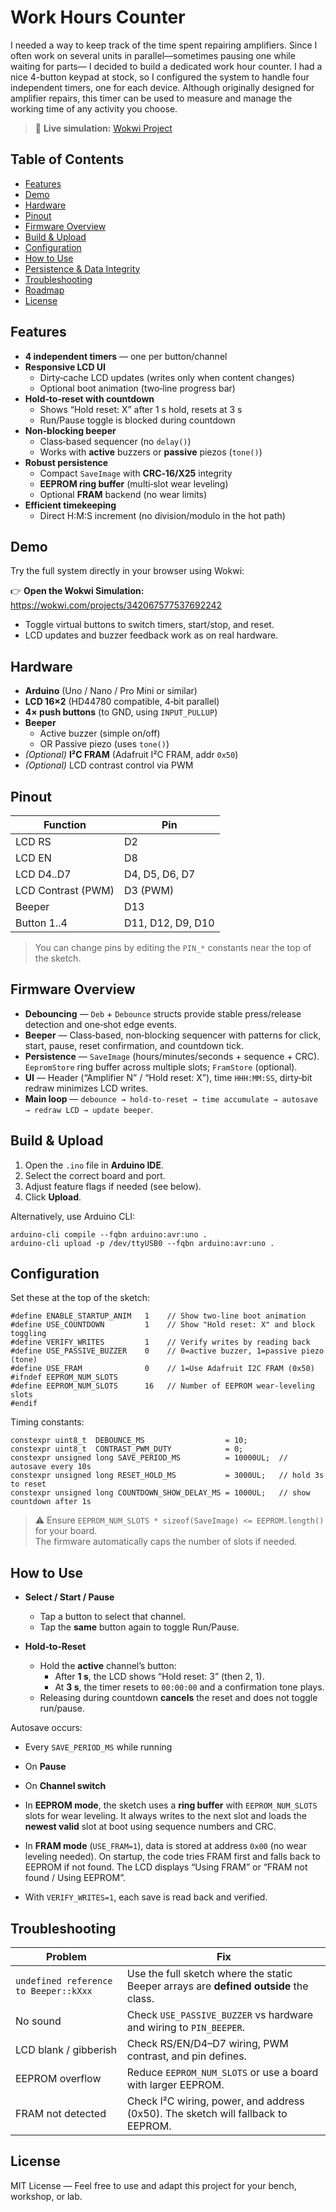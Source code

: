 # Work Hours Counter

I needed a way to keep track of the time spent repairing amplifiers. Since I often work on several units in parallel—sometimes pausing one while waiting for parts— I decided to build a dedicated work hour counter. I had a nice 4-button keypad at stock, so I configured the system to handle four independent timers, one for each device.
Although originally designed for amplifier repairs, this timer can be used to measure and manage the working time of any activity you choose.

> 🧪 **Live simulation:** [Wokwi Project](https://wokwi.com/projects/342067577537692242)

## Table of Contents
- [Features](#features)
- [Demo](#demo)
- [Hardware](#hardware)
- [Pinout](#pinout)
- [Firmware Overview](#firmware-overview)
- [Build & Upload](#build--upload)
- [Configuration](#configuration)
- [How to Use](#how-to-use)
- [Persistence & Data Integrity](#persistence--data-integrity)
- [Troubleshooting](#troubleshooting)
- [Roadmap](#roadmap)
- [License](#license)

## Features

- **4 independent timers** — one per button/channel  
- **Responsive LCD UI**
  - Dirty‑cache LCD updates (writes only when content changes)
  - Optional boot animation (two‑line progress bar)
- **Hold‑to‑reset with countdown**
  - Shows “Hold reset: X” after 1 s hold, resets at 3 s
  - Run/Pause toggle is blocked during countdown
- **Non‑blocking beeper**
  - Class‑based sequencer (no `delay()`)
  - Works with **active** buzzers or **passive** piezos (`tone()`)
- **Robust persistence**
  - Compact `SaveImage` with **CRC‑16/X25** integrity
  - **EEPROM ring buffer** (multi‑slot wear leveling)
  - Optional **FRAM** backend (no wear limits)
- **Efficient timekeeping**
  - Direct H:M:S increment (no division/modulo in the hot path)

## Demo

Try the full system directly in your browser using Wokwi:

👉 **Open the Wokwi Simulation:** https://wokwi.com/projects/342067577537692242

- Toggle virtual buttons to switch timers, start/stop, and reset.  
- LCD updates and buzzer feedback work as on real hardware.

## Hardware

- **Arduino** (Uno / Nano / Pro Mini or similar)
- **LCD 16×2** (HD44780 compatible, 4‑bit parallel)
- **4× push buttons** (to GND, using `INPUT_PULLUP`)
- **Beeper**
  - Active buzzer (simple on/off)
  - OR Passive piezo (uses `tone()`)
- *(Optional)* **I²C FRAM** (Adafruit I²C FRAM, addr `0x50`)  
- *(Optional)* LCD contrast control via PWM

## Pinout

| Function             | Pin                    |
|----------------------|------------------------|
| LCD RS               | D2                     |
| LCD EN               | D8                     |
| LCD D4..D7           | D4, D5, D6, D7        |
| LCD Contrast (PWM)   | D3 (PWM)               |
| Beeper               | D13                    |
| Button 1..4          | D11, D12, D9, D10      |

> You can change pins by editing the `PIN_*` constants near the top of the sketch.

## Firmware Overview

- **Debouncing** — `Deb` + `Debounce` structs provide stable press/release detection and one‑shot edge events.  
- **Beeper** — Class‑based, non‑blocking sequencer with patterns for click, start, pause, reset confirmation, and countdown tick.  
- **Persistence** — `SaveImage` (hours/minutes/seconds + sequence + CRC). `EepromStore` ring buffer across multiple slots; `FramStore` (optional).  
- **UI** — Header (“Amplifier N” / “Hold reset: X”), time `HHH:MM:SS`, dirty‑bit redraw minimizes LCD writes.  
- **Main loop** — `debounce → hold‑to‑reset → time accumulate → autosave → redraw LCD → update beeper`.

## Build & Upload

1. Open the `.ino` file in **Arduino IDE**.  
2. Select the correct board and port.  
3. Adjust feature flags if needed (see below).  
4. Click **Upload**.

Alternatively, use Arduino CLI:

```
arduino-cli compile --fqbn arduino:avr:uno .
arduino-cli upload -p /dev/ttyUSB0 --fqbn arduino:avr:uno .
```

## Configuration

Set these at the top of the sketch:

```
#define ENABLE_STARTUP_ANIM   1    // Show two-line boot animation
#define USE_COUNTDOWN         1    // Show "Hold reset: X" and block toggling
#define VERIFY_WRITES         1    // Verify writes by reading back
#define USE_PASSIVE_BUZZER    0    // 0=active buzzer, 1=passive piezo (tone)
#define USE_FRAM              0    // 1=Use Adafruit I2C FRAM (0x50)
#ifndef EEPROM_NUM_SLOTS
#define EEPROM_NUM_SLOTS      16   // Number of EEPROM wear-leveling slots
#endif
```

Timing constants:

```
constexpr uint8_t  DEBOUNCE_MS                  = 10;
constexpr uint8_t  CONTRAST_PWM_DUTY            = 0;
constexpr unsigned long SAVE_PERIOD_MS          = 10000UL;  // autosave every 10s
constexpr unsigned long RESET_HOLD_MS           = 3000UL;   // hold 3s to reset
constexpr unsigned long COUNTDOWN_SHOW_DELAY_MS = 1000UL;   // show countdown after 1s
```

> ⚠️ Ensure `EEPROM_NUM_SLOTS * sizeof(SaveImage) <= EEPROM.length()` for your board.  
> The firmware automatically caps the number of slots if needed.

## How to Use

- **Select / Start / Pause**
  - Tap a button to select that channel.
  - Tap the **same** button again to toggle Run/Pause.

- **Hold‑to‑Reset**
  - Hold the **active** channel’s button:
    - After **1 s**, the LCD shows “Hold reset: 3” (then 2, 1).
    - At **3 s**, the timer resets to `00:00:00` and a confirmation tone plays.
  - Releasing during countdown **cancels** the reset and does not toggle run/pause.

Autosave occurs:
- Every `SAVE_PERIOD_MS` while running
- On **Pause**
- On **Channel switch**



- In **EEPROM mode**, the sketch uses a **ring buffer** with `EEPROM_NUM_SLOTS` slots for wear leveling. It always writes to the next slot and loads the **newest valid** slot at boot using sequence numbers and CRC.  
- In **FRAM mode** (`USE_FRAM=1`), data is stored at address `0x00` (no wear leveling needed). On startup, the code tries FRAM first and falls back to EEPROM if not found. The LCD displays “Using FRAM” or “FRAM not found / Using EEPROM”.  
- With `VERIFY_WRITES=1`, each save is read back and verified.

## Troubleshooting

| Problem                                   | Fix |
|-------------------------------------------|-----|
| `undefined reference to Beeper::kXxx`     | Use the full sketch where the static Beeper arrays are **defined outside** the class. |
| No sound                                  | Check `USE_PASSIVE_BUZZER` vs hardware and wiring to `PIN_BEEPER`. |
| LCD blank / gibberish                     | Check RS/EN/D4–D7 wiring, PWM contrast, and pin defines. |
| EEPROM overflow                           | Reduce `EEPROM_NUM_SLOTS` or use a board with larger EEPROM. |
| FRAM not detected                         | Check I²C wiring, power, and address (0x50). The sketch will fallback to EEPROM. |



## License

MIT License —  Feel free to use and adapt this project for your bench, workshop, or lab.
